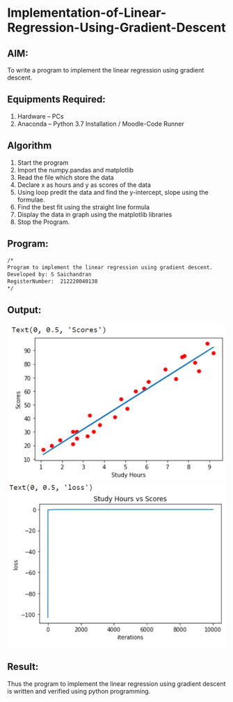 # Implementation-of-Linear-Regression-Using-Gradient-Descent

## AIM:
To write a program to implement the linear regression using gradient descent.

## Equipments Required:
1. Hardware – PCs
2. Anaconda – Python 3.7 Installation / Moodle-Code Runner

## Algorithm
1. Start the program
2. Import the numpy.pandas and matplotlib
3. Read the file which store the data
4. Declare x as hours and y as scores of the data
5. Using loop predit the data and find the y-intercept, slope using the formulae.
6. Find the best fit using the straight line formula
7. Display the data in graph using the matplotlib libraries
8. Stop the Program. 

## Program:
```
/*
Program to implement the linear regression using gradient descent.
Developed by: S Saichandran
RegisterNumber:  212220040138
*/
```

## Output:
![linear regression using gradient descent](/GD1.PNG)
![linear regression using gradient descent](/GD2.PNG)

## Result:
Thus the program to implement the linear regression using gradient descent is written and verified using python programming.
